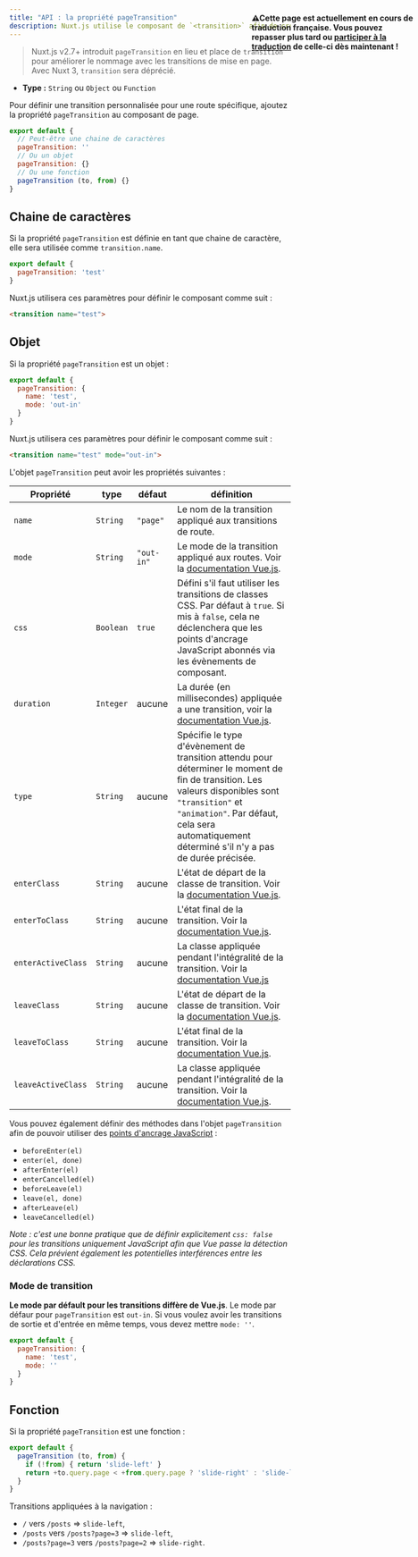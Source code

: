 ```yaml
---
title: "API : la propriété pageTransition"
description: Nuxt.js utilise le composant de `<transition>` afin de créer des transitions / animations époustouflantes entre vos pages.
---
```


> Nuxt.js v2.7+ introduit `pageTransition` en lieu et place de `transition` pour améliorer le nommage avec les transitions de mise en page. Avec Nuxt 3, `transition` sera déprécié.

- **Type :** `String` ou `Object` ou `Function`

Pour définir une transition personnalisée pour une route spécifique, ajoutez la propriété `pageTransition` au composant de page.

```js
export default {
  // Peut-être une chaine de caractères
  pageTransition: ''
  // Ou un objet
  pageTransition: {}
  // Ou une fonction
  pageTransition (to, from) {}
}
```

## Chaine de caractères

Si la propriété `pageTransition` est définie en tant que chaine de caractère, elle sera utilisée comme `transition.name`.

```js
export default {
  pageTransition: 'test'
}
```

Nuxt.js utilisera ces paramètres pour définir le composant comme suit :

```html
<transition name="test">
```

## Objet

Si la propriété `pageTransition` est un objet :

```js
export default {
  pageTransition: {
    name: 'test',
    mode: 'out-in'
  }
}
```

Nuxt.js utilisera ces paramètres pour définir le composant comme suit :

```html
<transition name="test" mode="out-in">
```

L'objet `pageTransition` peut avoir les propriétés suivantes :

| Propriété          | type      | défaut     | définition                                                                                                                                                                                                                                         |
|--------------------|-----------|------------|----------------------------------------------------------------------------------------------------------------------------------------------------------------------------------------------------------------------------------------------------|
| `name`             | `String`  | `"page"`   | Le nom de la transition appliqué aux transitions de route.                                                                                                                                                                                         |
| `mode`             | `String`  | `"out-in"` | Le mode de la transition appliqué aux routes. Voir la [documentation Vue.js](https://fr.vuejs.org/v2/guide/transitions.html#Les-modes-de-transition).                                                                                              |
| `css`              | `Boolean` | `true`     | Défini s'il faut utiliser les transitions de classes CSS. Par défaut à `true`. Si mis à `false`, cela ne déclenchera que les points d'ancrage JavaScript abonnés via les évènements de composant.                                                       |
| `duration`         | `Integer` | aucune     | La durée (en millisecondes) appliquée a une transition, voir la [documentation Vue.js](https://fr.vuejs.org/v2/guide/transitions.html#Durees-de-transition-explicites).                                                                             |
| `type`             | `String`  | aucune     | Spécifie le type d'évènement de transition attendu pour déterminer le moment de fin de transition. Les valeurs disponibles sont `"transition"` et `"animation"`. Par défaut, cela sera automatiquement déterminé s'il n'y a pas de durée précisée. |
| `enterClass`       | `String`  | aucune     | L'état de départ de la classe de transition. Voir la [documentation Vue.js](https://fr.vuejs.org/v2/guide/transitions.html#Classes-de-transition-personnalisees).                                                                                  |
| `enterToClass`     | `String`  | aucune     | L'état final de la transition. Voir la [documentation Vue.js](https://fr.vuejs.org/v2/guide/transitions.html#Classes-de-transition-personnalisees).                                                                                                |
| `enterActiveClass` | `String`  | aucune     | La classe appliquée pendant l'intégralité de la transition. Voir la [documentation Vue.js](https://fr.vuejs.org/v2/guide/transitions.html#Classes-de-transition-personnalisees)                                                                    |
| `leaveClass`       | `String`  | aucune     | L'état de départ de la classe de transition. Voir la [documentation Vue.js](https://fr.vuejs.org/v2/guide/transitions.html#Classes-de-transition-personnalisees).                                                                                  |
| `leaveToClass`     | `String`  | aucune     | L'état final de la transition. Voir la [documentation Vue.js](https://fr.vuejs.org/v2/guide/transitions.html#Classes-de-transition-personnalisees).                                                                                                |
| `leaveActiveClass` | `String`  | aucune     | La classe appliquée pendant l'intégralité de la transition. Voir la [documentation Vue.js](https://fr.vuejs.org/v2/guide/transitions.html#Classes-de-transition-personnalisees).                                                                   |

Vous pouvez également définir des méthodes dans l'objet `pageTransition` afin de pouvoir utiliser des [points d'ancrage JavaScript](https://fr.vuejs.org/v2/guide/transitions.html#JavaScript-Hooks) :

- `beforeEnter(el)`
- `enter(el, done)`
- `afterEnter(el)`
- `enterCancelled(el)`
- `beforeLeave(el)`
- `leave(el, done)`
- `afterLeave(el)`
- `leaveCancelled(el)`

*Note : c'est une bonne pratique que de définir explicitement `css: false` pour les transitions uniquement JavaScript afin que Vue passe la détection CSS. Cela prévient également les potentielles interférences entre les déclarations CSS.*

### Mode de transition

**Le mode par défault pour les transitions diffère de Vue.js**. Le mode par défaur pour `pageTransition` est `out-in`. Si vous voulez avoir les transitions de sortie et d'entrée en même temps, vous devez mettre `mode: ''`.

```js
export default {
  pageTransition: {
    name: 'test',
    mode: ''
  }
}
```

## Fonction

Si la propriété `pageTransition` est une fonction :

```js
export default {
  pageTransition (to, from) {
    if (!from) { return 'slide-left' }
    return +to.query.page < +from.query.page ? 'slide-right' : 'slide-left'
  }
}
```

Transitions appliquées à la navigation :

- `/` vers `/posts` => `slide-left`,
- `/posts` vers `/posts?page=3` => `slide-left`,
- `/posts?page=3` vers `/posts?page=2` => `slide-right`.

<p style="width: 294px;position: fixed; top : 64px; right: 4px;" class="Alert Alert--orange"><strong>⚠Cette page est actuellement en cours de traduction française. Vous pouvez repasser plus tard ou <a href="https://github.com/vuejs-fr/nuxt" target="_blank">participer à la traduction</a> de celle-ci dès maintenant !</strong></p>
